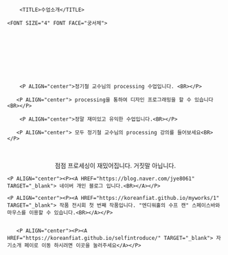 <HTML>




<HEAD>




        <TITLE>수업소개</TITLE>

</HEAD>




<BODY BACKGROUND="FLOWER.JPG" LINK="red" LEFTMARGIN="100" TOPMARGIN="100">
	
	<FONT SIZE="4" FONT FACE="궁서체">
<BR><BR><BR><BR><BR><BR>
	
        <P ALIGN="center">정기철 교수님의 processing 수업입니다. <BR></P>

       <P ALIGN="center"> processing을 통하여 디자인 프로그래밍을 할 수 있습니다 <BR></P>

        <P ALIGN="center">정말 재미있고 유익한 수업입니다.<BR></P>

       <P ALIGN="center"> 모두 정기철 교수님의 processing 강의를 들어보세요<BR></P>
       
       <P ALIGN="center"> 점점 프로세싱이 재밌어집니다. 거짓말 아닙니다.<BR></P>
	
	<P ALIGN="center"><P><A HREF="https://blog.naver.com/jye8061" TARGET="_blank"> 네이버 개인 블로그 입니다.<BR></A></P>
	
	<P ALIGN="center"><P><A HREF="https://koreanfiat.github.io/myworks/1" TARGET="_blank"> 작품 전시회 첫 번째 작품입니다. "엔디워홀의 수프 캔" 스페이스바와 마우스를 이용할 수 있습니다.<BR></A></P>
	
	
       <P ALIGN="center"><P><A HREF="https://koreanfiat.github.io/selfintroduce/" TARGET="_blank"> 자기소개 페이로 이동 하시려면 이곳을 눌러주세요</A></P>	
       


